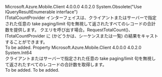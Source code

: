 <Type Name="ITotalCountProvider" FullName="Microsoft.WindowsAzure.MobileServices.ITotalCountProvider">
  <TypeSignature Language="C#" Value="public interface ITotalCountProvider" />
  <TypeSignature Language="ILAsm" Value=".class public interface auto ansi abstract ITotalCountProvider" />
  <TypeSignature Language="DocId" Value="T:Microsoft.WindowsAzure.MobileServices.ITotalCountProvider" />
  <TypeSignature Language="VB.NET" Value="Public Interface ITotalCountProvider" />
  <TypeSignature Language="F#" Value="type ITotalCountProvider = interface" />
  <AssemblyInfo>
    <AssemblyName>Microsoft.Azure.Mobile.Client</AssemblyName>
    <AssemblyVersion>4.0.0.0</AssemblyVersion>
    <AssemblyVersion>4.0.2.0</AssemblyVersion>
  </AssemblyInfo>
  <Interfaces />
  <Attributes>
    <Attribute>
      <AttributeName>System.Obsolete("Use IQueryResultEnumerable interface")</AttributeName>
    </Attribute>
  </Attributes>
  <Docs>
    <summary>
            ITotalCountProvider インターフェイスは、クライアントまたはサーバーで指定された任意の take paging/limit 句を無視して返されたすべてのレコードの合計数を提供します。  クエリを呼び出す場合。RequestTotalCount()、ITotalCountProvider に (かどうかは、シーケンスまたは一覧) の結果をキャストすることができます。
            </summary>
    <remarks>To be added.</remarks>
  </Docs>
  <Members>
    <Member MemberName="TotalCount">
      <MemberSignature Language="C#" Value="public long TotalCount { get; }" />
      <MemberSignature Language="ILAsm" Value=".property instance int64 TotalCount" />
      <MemberSignature Language="DocId" Value="P:Microsoft.WindowsAzure.MobileServices.ITotalCountProvider.TotalCount" />
      <MemberSignature Language="VB.NET" Value="Public ReadOnly Property TotalCount As Long" />
      <MemberSignature Language="F#" Value="member this.TotalCount : int64" Usage="Microsoft.WindowsAzure.MobileServices.ITotalCountProvider.TotalCount" />
      <MemberType>Property</MemberType>
      <AssemblyInfo>
        <AssemblyName>Microsoft.Azure.Mobile.Client</AssemblyName>
        <AssemblyVersion>4.0.0.0</AssemblyVersion>
        <AssemblyVersion>4.0.2.0</AssemblyVersion>
      </AssemblyInfo>
      <ReturnValue>
        <ReturnType>System.Int64</ReturnType>
      </ReturnValue>
      <Docs>
        <summary>
            クライアントまたはサーバーで指定された任意の take paging/limit 句を無視して返されたすべてのレコードの合計数を取得します。
            </summary>
        <value>To be added.</value>
        <remarks>To be added.</remarks>
      </Docs>
    </Member>
  </Members>
</Type>